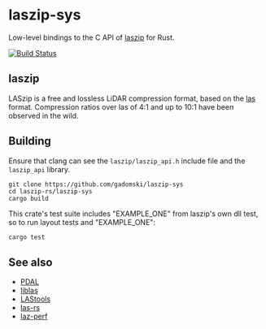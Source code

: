 # laszip-sys

Low-level bindings to the C API of [laszip](https://www.laszip.org/) for Rust.

[![Build Status](https://travis-ci.org/gadomski/laszip-sys.svg?branch=master)](https://travis-ci.org/gadomski/laszip-sys)

## laszip

LASzip is a free and lossless LiDAR compression format, based on the [las](https://www.asprs.org/committee-general/laser-las-file-format-exchange-activities.html) format.
Compression ratios over las of 4:1 and up to 10:1 have been observed in the wild.

## Building

Ensure that clang can see the `laszip/laszip_api.h` include file and the `laszip_api` library.

```
git clone https://github.com/gadomski/laszip-sys
cd laszip-rs/laszip-sys
cargo build
```

This crate's test suite includes "EXAMPLE_ONE" from laszip's own dll test, so to run layout tests and "EXAMPLE_ONE":

```bash
cargo test
```

## See also

- [PDAL](https://www.pdal.io/)
- [liblas](https://www.liblas.org/)
- [LAStools](https://rapidlasso.com/lastools/)
- [las-rs](https://github.com/gadomski/las-rs)
- [laz-perf](https://github.com/hobu/laz-perf)
